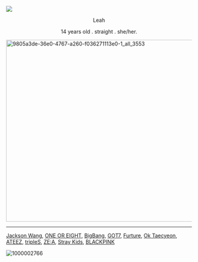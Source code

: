 ![](https://komarev.com/ghpvc/?username=Leah-365&color=grey)
  <p align="center">Leah</p>
<p align="center">14 years old . straight . she/her. </p>

 
 <img width="736" height="493" alt="9805a3de-36e0-4767-a260-f036271113e0-1_all_3553" src="https://github.com/user-attachments/assets/049ff46c-fa40-422e-b324-aae4472315ec" />






___
[Jackson Wang](https://open.spotify.com/artist/1kfWoWgCugPkyxQP8lkRlY?si=I4GQvQhGSM6PzDUELKLh1w), [ONE OR EIGHT](https://open.spotify.com/artist/5bIttAFRf7URUmuuI9w7XA?si=y09ihDzyQC-ISw3QbvmZBg), [BigBang](https://open.spotify.com/artist/4Kxlr1PRlDKEB0ekOCyHgX?si=ZT2XDhexTlWDDjv_s08wiA), [GOT7](https://open.spotify.com/artist/6nfDaffa50mKtEOwR8g4df?si=KVXBtqrcSoSadTTkJy0p7Q), [Furture](https://open.spotify.com/artist/1RyvyyTE3xzB2ZywiAwp0i?si=_zNHd9EdQtKWv82D9C1iMQ), [Ok Taecyeon](https://open.spotify.com/artist/3bk5TbtyJDRrJ8lMQIzSPh?si=hQVjVqwASoqdaZyL8zdiGg), [ATEEZ](https://open.spotify.com/artist/68KmkJeZGfwe1OUaivBa2L?si=lYZkK0eaSmOHIJztQ36LOA), [tripleS](https://open.spotify.com/artist/5Z71xE9prhpHrqL5thVMyK?si=76bneEksT62ec0y7hTFnzA),
[ZE:A](https://open.spotify.com/artist/6lGfLCig2b5mvDTtsPSrb0?si=r9eTVzHGR2-J_syKL33N2w),
[Stray Kids](https://open.spotify.com/artist/2dIgFjalVxs4ThymZ67YCE?si=NoStWtAgTL2Wv5mclt9qXA),
[BLACKPINK](https://open.spotify.com/artist/41MozSoPIsD1dJM0CLPjZF?si=4_d35JHJRGCvblFKBSIIUQ)

![1000002766](https://github.com/user-attachments/assets/4e885301-aa5c-42d0-b913-684ba29a9977)


